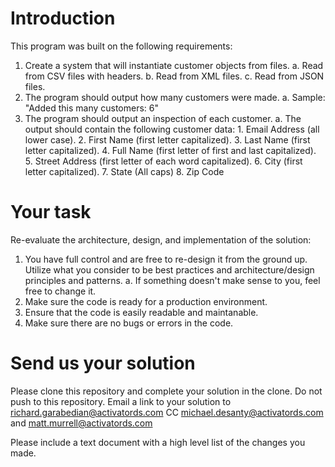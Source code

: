 # Introduction 
This program was built on the following requirements:

1. Create a system that will instantiate customer objects from files.
    a. Read from CSV files with headers.
    b. Read from XML files.
    c. Read from JSON files.
2. The program should output how many customers were made.
    a. Sample: "Added this many customers: 6"
3. The program should output an inspection of each customer.
    a. The output should contain the following customer data:
        1. Email Address (all lower case).
        2. First Name (first letter capitalized).
        3. Last Name (first letter capitalized).
        4. Full Name (first letter of first and last capitalized).
        5. Street Address (first letter of each word capitalized).
        6. City (first letter capitalized).
        7. State (All caps)
        8. Zip Code

# Your task
Re-evaluate the architecture, design, and implementation of the solution:
1.	You have full control and are free to re-design it from the ground up. Utilize what you consider to be best practices and architecture/design principles and patterns.
    a. If something doesn't make sense to you, feel free to change it.
2.	Make sure the code is ready for a production environment.
3.	Ensure that the code is easily readable and maintanable.
4.	Make sure there are no bugs or errors in the code. 

# Send us your solution
Please clone this repository and complete your solution in the clone. Do not push to this repository.
Email a link to your solution to richard.garabedian@activatords.com CC michael.desanty@activatords.com and matt.murrell@activatords.com

Please include a text document with a high level list of the changes you made. 
